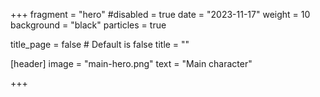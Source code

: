 +++
fragment = "hero"
#disabled = true
date = "2023-11-17"
weight = 10
background = "black"
particles = true

title_page = false # Default is false
title = ""

[header]
  image = "main-hero.png"
  text = "Main character"

+++
